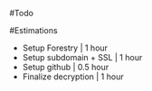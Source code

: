 #Todo

#Estimations

* Setup Forestry | 1 hour
* Setup subdomain + SSL | 1 hour
* Setup github | 0.5 hour
* Finalize decryption | 1 hour
